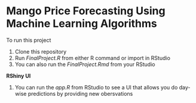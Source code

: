 # Mango Price Forecasting Using Machine Learning Algorithms
To run this project
1. Clone this repository
2. Run *FinalProject.R* from either R command or import in RStudio
3. You can also run the *FinalProject.Rmd* from your RStudio

**RShiny UI**
1. You can run the *app.R* from RStudio to see a UI that allows you do day-wise predictions by providing new obersvations

